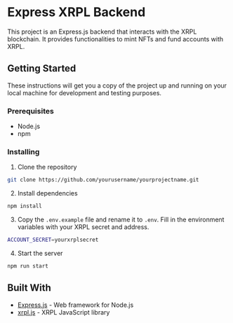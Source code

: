 # Express XRPL Backend

This project is an Express.js backend that interacts with the XRPL blockchain. It provides functionalities to mint NFTs and fund accounts with XRPL.

## Getting Started

These instructions will get you a copy of the project up and running on your local machine for development and testing purposes.

### Prerequisites

- Node.js
- npm

### Installing

1. Clone the repository
```bash
git clone https://github.com/yourusername/yourprojectname.git
```

2. Install dependencies
```bash
npm install
```

3. Copy the `.env.example` file and rename it to `.env`. Fill in the environment variables with your XRPL secret and address.
```bash
ACCOUNT_SECRET=yourxrplsecret
```

4. Start the server
```bash
npm run start
```

## Built With

- [Express.js](https://expressjs.com/) - Web framework for Node.js
- [xrpl.js](https://xrpl.org/) - XRPL JavaScript library
